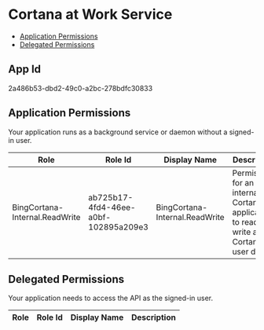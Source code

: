 # Cortana at Work Service
- [Application Permissions](#application-permissions)
- [Delegated Permissions](#delegated-permissions)

## App Id
2a486b53-dbd2-49c0-a2bc-278bdfc30833

## Application Permissions
Your application runs as a background service or daemon without a signed-in user.

| Role | Role Id | Display Name | Description |
|---|---|---|---|
| BingCortana-Internal.ReadWrite | ab725b17-4fd4-46ee-a0bf-102895a209e3 | BingCortana-Internal.ReadWrite | Permissions for an internal Cortana application to read and write all Cortana user data |

## Delegated Permissions
Your application needs to access the API as the signed-in user. 

| Role | Role Id | Display Name | Description |
|---|---|---|---|

